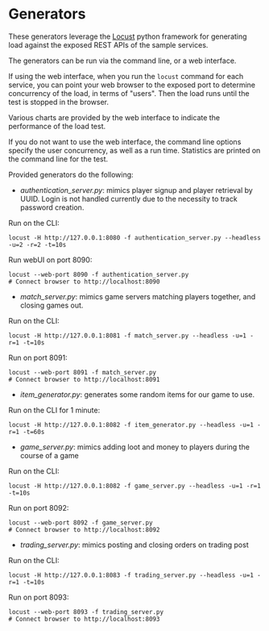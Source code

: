 # Generators

These generators leverage the [Locust](https://locust.io) python framework for generating load against the exposed REST APIs of the sample services.

The generators can be run via the command line, or a web interface.

If using the web interface, when you run the `locust` command for each service, you can point your web browser to the exposed port to determine
concurrency of the load, in terms of "users". Then the load runs until the test is stopped in the browser.

Various charts are provided by the web interface to indicate the performance of the load test.

If you do not want to use the web interface, the command line options specify the user concurrency, as well as a run time. Statistics are printed on the
command line for the test.


Provided generators do the following:

- _authentication\_server.py_: mimics player signup and player retrieval by UUID. Login is not handled currently due to the necessity to track password creation.

Run on the CLI:
```
locust -H http://127.0.0.1:8080 -f authentication_server.py --headless -u=2 -r=2 -t=10s
```

Run webUI on port 8090:
```
locust --web-port 8090 -f authentication_server.py
# Connect browser to http://localhost:8090
```

- _match\_server.py_: mimics game servers matching players together, and closing games out.

Run on the CLI:
```
locust -H http://127.0.0.1:8081 -f match_server.py --headless -u=1 -r=1 -t=10s
```

Run on port 8091:
```
locust --web-port 8091 -f match_server.py
# Connect browser to http://localhost:8091
```

- _item\_generator.py_: generates some random items for our game to use.

Run on the CLI for 1 minute:
```
locust -H http://127.0.0.1:8082 -f item_generator.py --headless -u=1 -r=1 -t=60s
```

- _game\_server.py_: mimics adding loot and money to players during the course of a game

Run on the CLI:
```
locust -H http://127.0.0.1:8082 -f game_server.py --headless -u=1 -r=1 -t=10s
```

Run on port 8092:
```
locust --web-port 8092 -f game_server.py
# Connect browser to http://localhost:8092
```

- _trading\_server.py_: mimics posting and closing orders on trading post

Run on the CLI:
```
locust -H http://127.0.0.1:8083 -f trading_server.py --headless -u=1 -r=1 -t=10s
```

Run on port 8093:
```
locust --web-port 8093 -f trading_server.py
# Connect browser to http://localhost:8093
```
